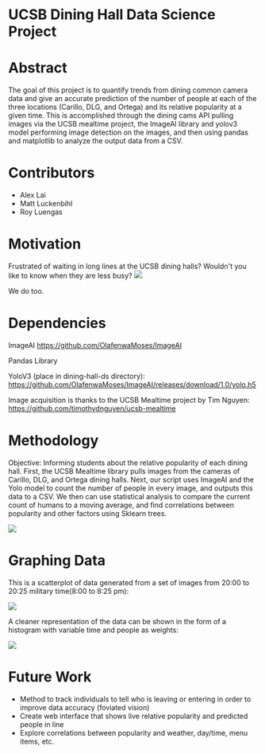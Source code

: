 UCSB Dining Hall Data Science Project
==========

Abstract
==========
The goal of this project is to quantify trends from dining common camera data and give an accurate prediction of the number of people at each of the three locations (Carillo, DLG, and Ortega) and its relative popularity at a given time. This is accomplished through the dining cams API pulling images via the UCSB mealtime project, the ImageAI library and yolov3 model performing image detection on the images, and then using pandas and matplotlib to analyze the output data from a CSV. 

Contributors 
==========
-   Alex Lai
-   Matt Luckenbihl
-   Roy Luengas

Motivation
==========
Frustrated of waiting in long lines at the UCSB dining halls? Wouldn't you like to know when they are less busy?
<img src='https://github.com/dining-hall-warriors/dining-hall-ds/blob/master/figure-markdown/93d1c681483b130b5f1c72ed2cbadb2b.jpg'>     

We do too.                                                                                                                          
                                                                                                                               
Dependencies
=============
ImageAI
https://github.com/OlafenwaMoses/ImageAI

Pandas Library

YoloV3 (place in dining-hall-ds directory):
https://github.com/OlafenwaMoses/ImageAI/releases/download/1.0/yolo.h5

Image acquisition is thanks to the UCSB Mealtime project by Tim Nguyen:
https://github.com/timothydnguyen/ucsb-mealtime

Methodology
==========
Objective: Informing students about the relative popularity of each dining hall.
First, the UCSB Mealtime library pulls images from the cameras of Carillo, DLG, and Ortega dining halls.
Next, our script uses ImageAI and the Yolo model to count the number of people in every image, and outputs
this data to a CSV. We then can use statistical analysis to compare the current count of humans to a 
moving average, and find correlations between popularity and other factors using Sklearn trees.

<img src = 'https://github.com/dining-hall-warriors/dining-hall-ds/blob/master/figure-markdown/c021219T195554new.jpg'>


Graphing Data
=============
This is a scatterplot of data generated from a set of images from 20:00 to 20:25 military time(8:00 to 8:25 pm):

<img src ='https://github.com/dining-hall-warriors/dining-hall-ds/blob/master/figure-markdown/scatter.png'>

A cleaner representation of the data can be shown in the form of a histogram with variable time and people as weights:

<img src ='https://github.com/dining-hall-warriors/dining-hall-ds/blob/master/figure-markdown/Histogram.png'>

Future Work
=============
-   Method to track individuals to tell who is leaving or entering in order to improve data accuracy (foviated vision)
-   Create web interface that shows live relative popularity and predicted people in line
-   Explore correlations between popularity and weather, day/time, menu items, etc.
